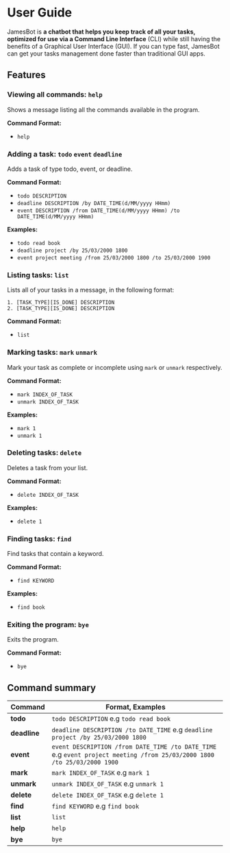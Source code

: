 # User Guide

JamesBot is **a chatbot that helps you keep track of all your tasks, optimized for use via a Command Line Interface** (CLI)
while still having the benefits of a Graphical User Interface (GUI). If you can type fast, JamesBot can get your tasks
management done faster than traditional GUI apps.

## Features 

### Viewing all commands: `help`
Shows a message listing all the commands available in the program.

**Command Format:**
- `help`

### Adding a task: `todo` `event` `deadline`

Adds a task of type todo, event, or deadline.

**Command Format:**
- `todo DESCRIPTION`
- `deadline DESCRIPTION /by DATE_TIME(d/MM/yyyy HHmm)`
- `event DESCRIPTION /from DATE_TIME(d/MM/yyyy HHmm) /to DATE_TIME(d/MM/yyyy HHmm)`

**Examples:**
- `todo read book`
- `deadline project /by 25/03/2000 1800`
- `event project meeting /from 25/03/2000 1800 /to 25/03/2000 1900`


### Listing tasks: `list`
Lists all of your tasks in a message, in the following format:
```
1. [TASK_TYPE][IS_DONE] DESCRIPTION
2. [TASK_TYPE][IS_DONE] DESCRIPTION
```

**Command Format:**
- `list`

### Marking tasks: `mark` `unmark`
Mark your task as complete or incomplete using `mark` or `unmark` respectively.

**Command Format:**
- `mark INDEX_OF_TASK`
- `unmark INDEX_OF_TASK`

**Examples:**
- `mark 1`
- `unmark 1`

### Deleting tasks: `delete`
Deletes a task from your list.

**Command Format:**
- `delete INDEX_OF_TASK`

**Examples:**
- `delete 1`

### Finding tasks: `find`
Find tasks that contain a keyword.

**Command Format:**
- `find KEYWORD`

**Examples:**
- `find book`

### Exiting the program: `bye`
Exits the program.

**Command Format:**
- `bye`

## Command summary

| Command      | Format, Examples                                                                                                        |
|--------------|-------------------------------------------------------------------------------------------------------------------------|
| **todo**     | `todo DESCRIPTION` e.g `todo read book`                                                                                 |
| **deadline** | `deadline DESCRIPTION /to DATE_TIME` e.g `deadline project /by 25/03/2000 1800`                                         |
| **event**    | `event DESCRIPTION /from DATE_TIME /to DATE_TIME` e.g `event project meeting /from 25/03/2000 1800 /to 25/03/2000 1900` |
| **mark**     | `mark INDEX_OF_TASK` e.g `mark 1`                                                                                       |
| **unmark**   | `unmark INDEX_OF_TASK` e.g `unmark 1`                                                                                   |
| **delete**   | `delete INDEX_OF_TASK` e.g `delete 1`                                                                                   | 
| **find**     | `find KEYWORD` e.g `find book`                                                                                          |
| **list**     | `list`                                                                                                                  |
| **help**     | `help`                                                                                                                  |
| **bye**      | `bye`                                                                                                                   |
